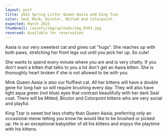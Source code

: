 ```yaml
---
layout: post
title: 2023 Spring Litter Queen Aasia and King Tzar
color: Seal Mink; Bicolor, Mitted and Colorpoint.
expected: March 2023
thumbnail: /assets/img/uploads/img_0354.jpg
reserved: Available for reservation
---
```

Aasia is our very sweetest cat and gives cat "hugs". She reaches up with both paws, stretching her front legs out until you pick her up. So cute! 

She wants to spend every minute where you are and is very chatty. If you don't want a kitten that talks to you a lot don't get an Aasia kitten. She is thoroughly heart broken if she is not allowed to be with you. 

Mink Queen Aasia is also our fluffiest cat. All her kittens will have a double gene for long hair so will require brushing every day. They will also have light aqua green (not blue) eyes that contrast beautifully with her dark Seal coat. There will be Mitted, Bicolor and Colorpoint kittens who are very social and playful. 

King Tzar is sweet but less chatty than Queen Aasia; preferring only an occasional meow letting you know he would like to be brushed or picked up. He is an exceptional babysitter of all his kittens and enjoys the playtime with his kittens.